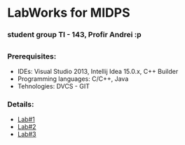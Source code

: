 # **LabWorks for MIDPS**

### **student group TI - 143, Profir Andrei :p**

##

### **Prerequisites:**

 * IDEs: Visual Studio 2013, Intellij Idea 15.0.x, C++ Builder 
 * Programming languages: C/C++, Java
 * Tehnologies: DVCS - GIT
 
### **Details:**

* [Lab#1](https://github.com/ProfirAndrei/MIDPS/tree/master/Lab-1)
* [Lab#2](https://github.com/ProfirAndrei/MIDPS/tree/master/Lab-2)
* [Lab#3](https://github.com/ProfirAndrei/MIDPS/tree/master/Lab-3)
